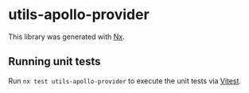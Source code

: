 # utils-apollo-provider

This library was generated with [Nx](https://nx.dev).

## Running unit tests

Run `nx test utils-apollo-provider` to execute the unit tests via [Vitest](https://vitest.dev/).

